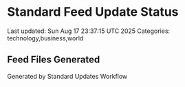 # Standard Feed Update Status
Last updated: Sun Aug 17 23:37:15 UTC 2025
Categories: technology,business,world

## Feed Files Generated

Generated by Standard Updates Workflow
